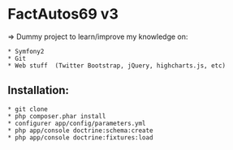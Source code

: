 FactAutos69 v3
===============

=> Dummy project to learn/improve my knowledge on:

    * Symfony2
    * Git
    * Web stuff  (Twitter Bootstrap, jQuery, highcharts.js, etc)

Installation:
--------------

    * git clone
    * php composer.phar install
    * configurer app/config/parameters.yml
    * php app/console doctrine:schema:create
    * php app/console doctrine:fixtures:load
